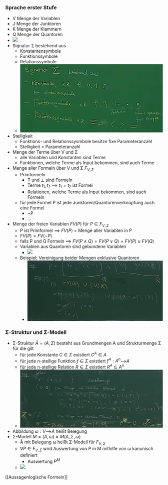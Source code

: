### Sprache erster Stufe
+ V Menge der Variablen
+ J  Menge der Junktoren
+ K Menge der Klammern
+ Q Menge der Quantoren
+ ![](Pasted%20image%2020220403105415.png)
+ Signatur Σ bestehend aus
	+ Konstantensymbole
	+ Funktionssymbole
	+ Relationssymbole
	+ ![](Pasted%20image%2020220403105618.png)
+ Stelligkeit
	+ Funktions- und Relationssysmbole besitze fixe Parameteranzahl
	+ Stelligkeit = Parameteranzahl
+ Menge der Terme über V und Σ
	+ alle Variablen und Konstanten sind Terme
	+ Funktionen, welche Terme als Input bekommen, sind auch Terme
+ Menge aller Formeln über V und Σ $F_{V,Σ}$
	+ Primformeln
		+ T und ⊥ sind Formeln
		+ Terme $t_1, t_2$ ==> $t_1=t_2$ ist Formel
		+ Relationen, welche Terme als Input bekommen, sind auch Formeln
	+ für jede Formel P ist jede Junktoren/Quantorenverknüpfung auch eine Formel
		+ ¬P
		+ ...
+ Menge der freien Variablen $FV(P)$ für $P∈F_{V,Σ}$
	+ P ist Primformel ==> $FV(P)$ = Menge aller Variablen in P
	+ $FV(P)=FV(¬P)$
	+ falls P und Q Formeln ==> $FV(P∧Q)=FV(P∨Q)=FV(P)∪FV(Q)$
	+ Variablen aus Quantoren sind gebundene Variablen
		+ ![](Pasted%20image%2020220411110023.png)
	+ Beispiel: Vereinigung beider Mengen exklusive Quantoren 
		+ ![](Pasted%20image%2020220411110344.png)

### Σ-Struktur und Σ-Modell
+ Σ-Struktur $Ä=(A,Σ)$ besteht aus Grundmengen A und Strukturmenge Σ für die gilt
	+ für jede Konstante $C∈Σ$ existiert $C^A∈A$
	+ für jede n-stellige Funktion $f∈Σ$ existiert $f^A: A^n$-->$A$
	+ für jede n-stellige Relation $R∈Σ$ existiert $R^A⊆A^n$
	+ ![](Pasted%20image%2020220411112821.png)
+ Abbildung $ω: V$-->$A$ heißt Belegung
+  Σ-Modell $M=(Ä,ω)=M(A,Σ,ω)$
	+ Ä mit Belegung ω heißt Σ-Modell für $F_{V,Σ}$
	+ $∀P∈F_{V,Σ}$ wird Auswertung von P in M mithilfe von ω kanonisch definiert
		+ Auswertung $P^M$
	+ ![](Pasted%20image%2020220411112231.png)



[[Aussagenlogische Formeln]]